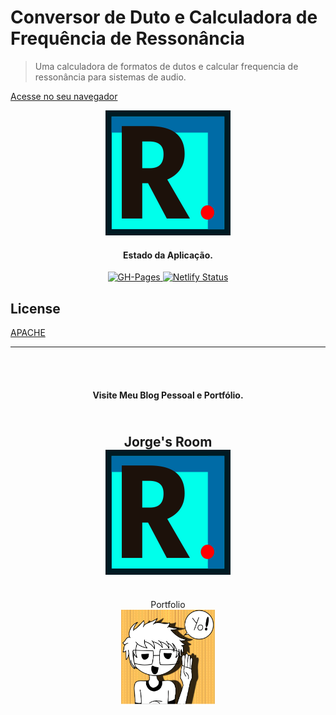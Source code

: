 # Conversor de Duto e Calculadora de Frequência de Ressonância

> Uma calculadora de formatos de dutos e calcular frequencia de ressonância para sistemas de audio.

[Acesse no seu navegador](https://jorgen-jr.github.io/calculadora_de_duto/)

<p align="center">
<img src="https://github.com/Jorgen-Jr/Jorgen-Jr.github.io/raw/main/src/assets/image/logo.png" alt="Site Logo" width="200">
</p>
<h4 align="center">Estado da Aplicação.</h4>
<p align="center">
  <a href="https://github.com/Jorgen-Jr/calculadora_de_dutos/actions/workflows/deploy.yml">
    <img src="https://github.com/Jorgen-Jr/calculadora_de_dutos/actions/workflows/deploy.yml/badge.svg"
         alt="GH-Pages">
  </a>

  <a href="https://app.netlify.com/sites/calculadora_de_dutos/deploys">
    <img src="https://api.netlify.com/api/v1/badges/9a92a83d-4fad-464b-b86a-ca4cd6c7a515/deploy-status)](https://app.netlify.com/sites/calculadoradedutos/deploys"
         alt="Netlify Status">
  </a>
</p>

## License

[APACHE](https://github.com/Jorgen-Jr/calculadora_de_duto/blob/main/LICENSE)

---

  <br>
  <br>
<h4 align="center">Visite Meu Blog Pessoal e Portfólio.</h4>
<h2 align="center">
  <br>
  Jorge's Room
  <br>
  <a href="https://jorgen-jr.github.io/"><img src="https://github.com/Jorgen-Jr/Jorgen-Jr.github.io/raw/main/src/assets/image/logo.png" alt="Site Logo" width="200"></a>
</h2>

<p align="center">
  <br>
  Portfolio
  <br>
    <a href="https://github.com/Jorgen-Jr">
        <img src="https://github.com/Jorgen-Jr/Jorgen-Jr.github.io/raw/main/src/assets/image/profile_pic.png" alt="Site Logo" width="150">
    </a>
</p>
